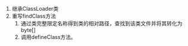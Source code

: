 1. 继承ClassLoader类
2. 重写findClass方法
   1. 通过类完整限定名称得到类的相对路径，查找到该类文件并将其转化为byte[]
   2. 调用defineClass方法。